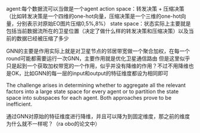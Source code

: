 

agent:每个数据流可以当做是一个agent
action space：转发决策 + 压缩决策（比如转发决策是一个四维的one-hot向量，压缩决策是一个三维的one-hot向量，分别表示对原始EO图片压缩0,5%,8%）
state space：状态实际上主要就是包括当前数据流所在的卫星位置（决定了做什么样的转发决策和压缩决策）以及当前的数据已经被压缩了多少


GNN的主要是作用实际上就是对卫星节点的邻居带宽做一个聚合加权，在每一个round可能都需要运行一次GNN，主要作用就是优化卫星通信路由
但是这里似乎只是起到一个获取加权带宽的一个作用，似乎并没有降维的作用？不过不用降维也是OK，比如GNN的每一层的input和output的特征维度都设为相同即可

The challenge arises in determining whether
to aggregate all the relevant factors into a large state space for
every agent or to partition the state space into subspaces for
each agent. Both approaches prove to be inefficient.

通过GNN对原始的特征维度进行降维，并且可以降为到固定维度，那之前的维度为什么就不一样呢？（ra                                                                                                         obo的论文中）